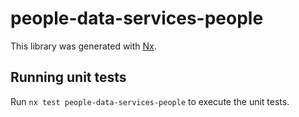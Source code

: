 # people-data-services-people

This library was generated with [Nx](https://nx.dev).

## Running unit tests

Run `nx test people-data-services-people` to execute the unit tests.
